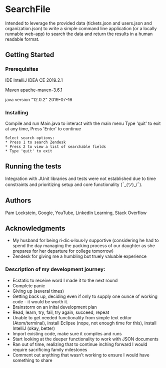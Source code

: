 # SearchFile

Intended to leverage the provided data (tickets.json and users.json and organization.json) to write a simple command line application (or a locally runnable web-app) to search the data and return the results in a human readable format.

## Getting Started

### Prerequisites

IDE IntelliJ IDEA CE 2019.2.1

Maven apache-maven-3.6.1

java version "12.0.2" 2019-07-16

### Installing

Compile and run Main.java to interact with the main menu
Type 'quit' to exit at any time, Press 'Enter' to continue

	Select search options:
	* Press 1 to search Zendesk
	* Press 2 to view a list of searchable fields
	* Type 'quit' to exit

## Running the tests

Integration with JUnit libraries and tests were not established due to time constraints and prioritizing setup and core functionality (¯\_(ツ)_/¯).

## Authors
Pam Lockstein, Google, YouTube, LinkedIn Learning, Stack Overflow

## Acknowledgments

* My husband for being ri·dic·u·lous·ly supportive (considering he had to spend the day managing the packing process of our daughter as she prepares for her departure for college tomorrow)
* Zendesk for giving me a humbling but truely valuable experience

### Description of my development journey:
- Ecstatic to receive word I made it to the next round
- Complete panic
- Giving up (several times)
- Getting back up, deciding even if only to supply one ounce of working code - it would be worth it.
- Brainstorm on an inital development plan
- Read, learn, try, fail, try again, succeed, repeat
- Unable to get needed functionality from simple text editor (Atom/terminal), install Eclipse (nope, not enough time for this), install IntelliJ (okay, better)
- Import existing code, make sure it compiles and runs
- Start looking at the deeper functionality to work with JSON documents
- Ran out of time, realizing that to continue inching forward I would require sacrificing family milestones
- Comment out anything that wasn't working to ensure I would have something to share
